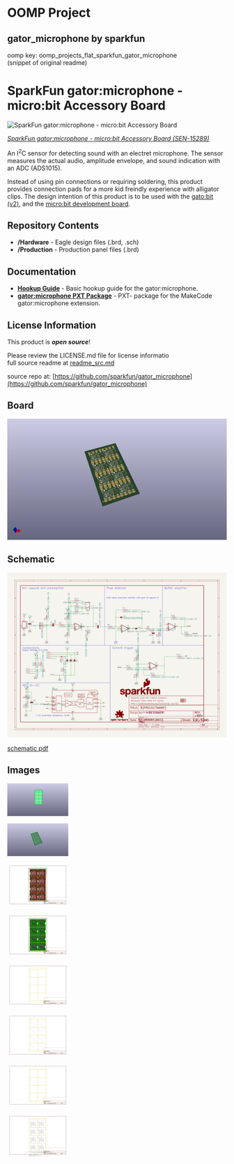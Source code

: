 # OOMP Project  
## gator_microphone  by sparkfun  
  
oomp key: oomp_projects_flat_sparkfun_gator_microphone  
(snippet of original readme)  
  
SparkFun gator:microphone - micro:bit Accessory Board   
=============================  
  
![SparkFun gator:microphone - micro:bit Accessory Board](https://cdn.sparkfun.com/assets/parts/1/3/7/7/5/15289-SparkFun_gator-microphone_-_micro-bit_Accessory_Board-01.jpg)  
  
[*SparkFun gator:microphone - micro:bit Accessory Board (SEN-15289)*](https://www.sparkfun.com/products/15289)    
  
An I<sup>2</sup>C sensor for detecting sound with an electret microphone. The sensor measures the actual audio, amplitude envelope, and sound indication with an ADC (ADS1015).  
  
Instead of using pin connections or requiring soldering, this product provides connection pads for a more kid freindly experience with alligator clips. The design intention of this product is to be used with the [gato:bit (v2)](https://www.sparkfun.com/products/15162), and the [micro:bit development board](https://www.sparkfun.com/products/14208).  
  
Repository Contents  
-------------------  
  
* **/Hardware** - Eagle design files (.brd, .sch)  
* **/Production** - Production panel files (.brd)  
  
Documentation  
--------------  
  
* **[Hookup Guide](https://learn.sparkfun.com/tutorials/sparkfun-gatormicrophone-hookup-guide)** - Basic hookup guide for the gator:microphone.  
* **[gator:microphone PXT Package](https://github.com/sparkfun/pxt-gator-microphone)** - PXT- package for the MakeCode gator:microphone extension.  
  
License Information  
-------------------  
  
This product is _**open source**_!   
  
Please review the LICENSE.md file for license informatio  
  full source readme at [readme_src.md](readme_src.md)  
  
source repo at: [https://github.com/sparkfun/gator_microphone](https://github.com/sparkfun/gator_microphone)  
## Board  
  
[![working_3d.png](working_3d_600.png)](working_3d.png)  
## Schematic  
  
[![working_schematic.png](working_schematic_600.png)](working_schematic.png)  
  
[schematic pdf](working_schematic.pdf)  
## Images  
  
[![working_3D_bottom.png](working_3D_bottom_140.png)](working_3D_bottom.png)  
  
[![working_3D_top.png](working_3D_top_140.png)](working_3D_top.png)  
  
[![working_assembly_page_01.png](working_assembly_page_01_140.png)](working_assembly_page_01.png)  
  
[![working_assembly_page_02.png](working_assembly_page_02_140.png)](working_assembly_page_02.png)  
  
[![working_assembly_page_03.png](working_assembly_page_03_140.png)](working_assembly_page_03.png)  
  
[![working_assembly_page_04.png](working_assembly_page_04_140.png)](working_assembly_page_04.png)  
  
[![working_assembly_page_05.png](working_assembly_page_05_140.png)](working_assembly_page_05.png)  
  
[![working_assembly_page_06.png](working_assembly_page_06_140.png)](working_assembly_page_06.png)  
